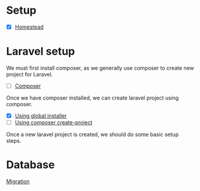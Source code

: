 # Setup

- [x] [Homestead](devenv/vagrant/homestead.md)

# Laravel setup

We must first install composer, as we generally use composer to create new project for Laravel.

- [ ] [Composer](php/composer.md)

Once we have composer installed, we can create laravel project using composer.

- [x] [Using global installer](php/laravel/install/global.md)
- [ ] [Using composer create-project](php/laravel/install/create-project.md)

Once a new laravel project is created, we should do some basic setup steps.



# Database

[Migration](php/laravel/database_migration.md)
